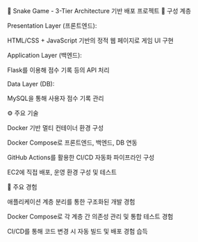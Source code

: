 🐍 Snake Game - 3-Tier Architecture 기반 배포 프로젝트
🧱 구성 계층

Presentation Layer (프론트엔드):

HTML/CSS + JavaScript 기반의 정적 웹 페이지로 게임 UI 구현

Application Layer (백엔드):

Flask를 이용해 점수 기록 등의 API 처리

Data Layer (DB):

MySQL을 통해 사용자 점수 기록 관리

⚙️ 주요 기술

Docker 기반 멀티 컨테이너 환경 구성

Docker Compose로 프론트엔드, 백엔드, DB 연동

GitHub Actions를 활용한 CI/CD 자동화 파이프라인 구성

EC2에 직접 배포, 운영 환경 구성 및 테스트

📌 주요 경험

애플리케이션 계층 분리를 통한 구조화된 개발 경험

Docker Compose로 각 계층 간 의존성 관리 및 통합 테스트 경험

CI/CD를 통해 코드 변경 시 자동 빌드 및 배포 경험 습득
